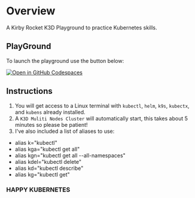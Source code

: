 # Overview
A Kirby Rocket K3D Playground to practice Kubernetes skills.

## PlayGround 

To launch the playground use the button below:

[![Open in GitHub Codespaces](https://img.shields.io/badge/Open%20in-GitHub%20Codespaces-blue?logo=github)](https://online.visualstudio.com/environments/new?name=Kirby-K3d&repo=kirby-rocket/k3d-codespace)


## Instructions

1. You will get access to a Linux terminal with `kubectl`, `helm`, `k9s`, `kubectx`, and `kubens` already installed.
2. A `K3D Muliti Nodes Cluster` will automatically start, this takes about 5 minutes so please be patient!
3. I've also included a list of aliases to use:
- alias k="kubectl"
- alias kga="kubectl get all"
- alias kgn="kubectl get all --all-namespaces"
- alias kdel="kubectl delete"
- alias kd="kubectl describe"
- alias kg="kubectl get"

### HAPPY KUBERNETES ###